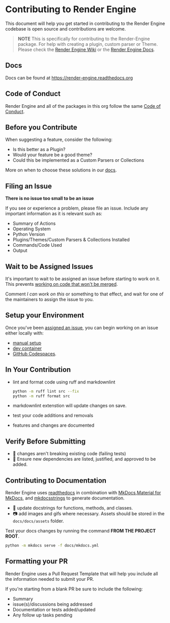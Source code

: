 # Contributing to Render Engine

This document will help you get started in contributing to the Render Engine codebase is open source and contributions are welcome.

> **NOTE**
> This is specifically for contributing to the Render-Engine package. For help with creating a plugin, custom parser or Theme. Please check the [Render Engine Wiki](https://github.com/render-engine/.github/wiki) or the [Render Engine Docs](https://render-engine.readthedocs.org).

## Docs

Docs can be found at <https://render-engine.readthedocs.org>

## Code of Conduct

Render Engine and all of the packages in this org follow the same [Code of Conduct](https://github.com/render-engine/render-engine/blob/main/.github/CODE_OF_CONDUCT.md). 

## Before you Contribute

When suggesting a feature, consider the following:

- Is this better as a Plugin?
- Would your feature be a good theme?
- Could this be implemented as a Custom Parsers or Collections

More on when to choose these solutions in our [docs](https://render-engine.readthedocs.io/en/latest/contributing/CONTRIBUTING/#instead-of-making-a-change-in-render-engines-code-consider).

## Filing an Issue

**There is no issue too small to be an issue**

If you see or experience a problem, please file an issue. Include any important information as it is relevant such as:

- Summary of Actions
- Operating System
- Python Version
- Plugins/Themes/Custom Parsers & Collections Installed
- Commands/Code Used
- Output

## Wait to be Assigned Issues

It's important to wait to be assigned an issue before starting to work on it. This prevents [working on code that won't be merged](https://render-engine.readthedocs.io/en/latest/contributing/CONTRIBUTING/#being-assigned-an-issue).

Comment _I can work on this_ or something to that effect, and wait for one of the maintainers to assign the issue to you.

## Setup your Environment
Once you've been [assigned an issue](https://render-engine.readthedocs.io/en/latest/contributing/contributing#being-assigned-an-issue), you can begin working on an issue either locally with:
- [manual setup](https://render-engine.readthedocs.io/en/latest/contributing/environment_setup#developing-locally)
- [dev container](https://render-engine.readthedocs.io/en/latest/contributing/environment_setup#developing-locally)
- [GitHub Codespaces](https://render-engine.readthedocs.io/en/latest/contributing/environment_setup#using-codespaces).

## In Your Contribution

- lint and format code using ruff and markdownlint

  ```sh
  python -m ruff lint src --fix
  python -m ruff format src
  ```

- markdownlint extenstion will update changes on save.

- test your code additions and removals
- features and changes are documented

## Verify Before Submitting

- 🚫 changes aren't breaking existing code (failing tests)
- 🚫 Ensure new dependencies are listed, justified, and approved to be added.

## Contributing to Documentation

Render Engine uses [readthedocs](https://readthedocs.org) in combination with
[MkDocs](https://www.mkdocs.org),[Material for MkDocs](https://squidfunk.github.io/mkdocs-material/), and [mkdocsstrings](https://mkdocsstrings.readthedocs.io/en/latest/) to generate documentation.

- 📝 update docstrings for functions, methods, and classes.
- 📷 add images and gifs where necessary. Assets should be stored in the `docs/docs/assets` folder.

Test your docs changes by running the command **FROM THE PROJECT ROOT**.

```sh
python -m mkdocs serve -f docs/mkdocs.yml
``` 


## Formatting your PR

Render Engine uses a Pull Request Template that will help you include all the information needed to submit your PR. 

If you're starting from a blank PR be sure to include the following:

- Summary
- issue(s)/discussions being addressed
- Documentation or tests added/updated
- Any follow up tasks pending